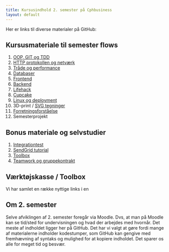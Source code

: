 ```yaml
---
title: Kursusindhold 2. semester på Cphbusiness
layout: default
---
```


Her er links til diverse materialer på GitHub:

## Kursusmateriale til semester flows

1. [OOP, GIT og TDD](./oop_git_tdd)
2. [HTTP protokollen og netværk](./http_network)
3. [Tråde og performance](./threads)
4. [Databaser](./databases/)
5. [Frontend](./webstack/frontend)
6. [Backend](./webstack/backend)
7. [Lifehack](./lifehack)
8. [Cupcake](./cupcake)
9. [Linux og deployment](./linux_and_deployment)
10. 3D-print / [SVG tegninger](./svg)
11. [Forretningsforståelse](./business)
12. Semesterprojekt

## Bonus materiale og selvstudier

1. [Integrationtest](./carport/integrationtest)
2. [SendGrid tutorial](./sendgrid/sendgrid)
3. [Toolbox](toolbox/)
4. [Teamwork og gruppekontrakt](./teamwork/gruppekontrakt.docx)

## Værktøjskasse / Toolbox

Vi har samlet en række nyttige links i en

## Om 2. semester

Selve afviklingen af 2. semester foregår via Moodle. Dvs, at man på Moodle kan se tid/sted for undervisningen og hvad der arbejdes med hvornår. Det meste af indholdet ligger her på GitHub. Det har vi valgt at gøre fordi mange af materialerne indholder kodestumper, som GitHub kan gengive med fremhævning af syntaks og mulighed for at kopiere indholdet. Det sparer os alle for meget tid og besvær.
